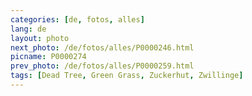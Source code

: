```yaml
---
categories: [de, fotos, alles]
lang: de
layout: photo
next_photo: /de/fotos/alles/P0000246.html
picname: P0000274
prev_photo: /de/fotos/alles/P0000259.html
tags: [Dead Tree, Green Grass, Zuckerhut, Zwillinge]
---
```

